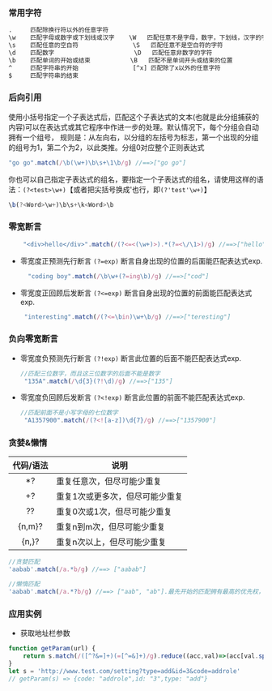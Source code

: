 ### 常用字符
```html
.     匹配除换行符以外的任意字符                                                       *     重复零次或更多次   
\w    匹配字母或数字或下划线或汉字    \W   匹配任意不是字母，数字，下划线，汉字的字符      +     重复一次或更多次
\s    匹配任意的空白符               \S   匹配任意不是空白符的字符                      ?     重复零次或一次
\d    匹配数字                      \D   匹配任意非数字的字符                         {n}     重复n次
\b    匹配单词的开始或结束           \B   匹配不是单词开头或结束的位置                  {n,}    重复n次或更多次
^     匹配字符串的开始               [^x] 匹配除了x以外的任意字符                      {n,m}   重复n到m次
$     匹配字符串的结束
```
### 后向引用
使用小括号指定一个子表达式后，匹配这个子表达式的文本(也就是此分组捕获的内容)可以在表达式或其它程序中作进一步的处理。默认情况下，每个分组会自动拥有一个组号，
规则是：从左向右，以分组的左括号为标志，第一个出现的分组的组号为1，第二个为2，以此类推。分组0对应整个正则表达式
```javascript
"go go".match(/\b(\w+)\b\s+\1\b/g) //==>["go go"]
```
你也可以自己指定子表达式的组名，要指定一个子表达式的组名，请使用这样的语法：<code>(?&lt;test&gt;\w+)</code>【或者把尖括号换成'也行，即<code>(?'test'\w+)</code>】
```javascript
\b(?<Word>\w+)\b\s+\k<Word>\b
```
### 零宽断言
```javascript
    "<div>hello</div>".match(/(?<=<(\w+)>).*(?=<\/\1>)/g) //==>["hello"]
  ```
- 零宽度正预测先行断言 <code>(?=exp)</code>
  断言自身出现的位置的后面能匹配表达式exp.
  ```javascript
    "coding boy".match(/\b\w+(?=ing\b)/g) //==>["cod"]
  ```
 - 零宽度正回顾后发断言 <code>(?<=exp)</code>
   断言自身出现的位置的前面能匹配表达式exp.
   ```javascript
    "interesting".match(/(?<=\bin)\w+\b/g) //==>["teresting"]
   ```
 ### 负向零宽断言
 - 零宽度负预测先行断言 <code>(?!exp)</code>
   断言此位置的后面不能匹配表达式exp.
   ```javascript
   //匹配三位数字，而且这三位数字的后面不能是数字
    "135A".match(/\d{3}(?!\d)/g) //==>["135"]
   ```
 - 零宽度负回顾后发断言 <code>(?<!exp)</code>
   断言此位置的前面不能匹配表达式exp.
   ```javascript
   //匹配前面不是小写字母的七位数字
    "A1357900".match(/(?<![a-z])\d{7}/g) //==>["1357900"]
   ```
 ### 贪婪&懒惰
 
 | 代码/语法   |  说明  |
 |:------:  |------|
 |*?   | 重复任意次，但尽可能少重复|  
 |+?   | 重复1次或更多次，但尽可能少重复|
 |??   | 重复0次或1次，但尽可能少重复|
 |{n,m}? | 重复n到m次，但尽可能少重复|
 |{n,}?   | 重复n次以上，但尽可能少重复|
 
 ```javascript
 //贪婪匹配
 'aabab'.match(/a.*b/g) //==> ["aabab"]
 
 //懒惰匹配
 'aabab'.match(/a.*?b/g) //==> ["aab", "ab"].最先开始的匹配拥有最高的优先权，因此第一个是aab而不是ab
 ```

### 应用实例
- 获取地址栏参数
```javascript
function getParam(url) {
	return s.match(/([^?&=]+)(=[^=&]+)/g).reduce((acc,val)=>(acc[val.split('=')[0]] = val.split('=')[1],acc),{})
}
let s = 'http://www.test.com/setting?type=add&id=3&code=addrole'
// getParam(s) => {code: "addrole",id: "3",type: "add"}
```
